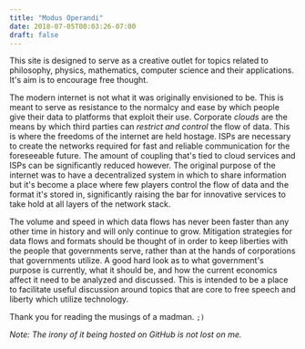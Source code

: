 ```yaml
---
title: "Modus Operandi"
date: 2018-07-05T00:03:26-07:00
draft: false
---
```

This site is designed to serve as a creative outlet for topics related to philosophy, physics, mathematics, computer science and their applications.
It's aim is to encourage free thought.

The modern internet is not what it was originally envisioned to be.
This is meant to serve as resistance to the normalcy and ease by which people give their data to platforms that exploit their use.
Corporate _clouds_ are the means by which third parties can _restrict and control_ the flow of data.
This is where the freedoms of the internet are held hostage.
ISPs are necessary to create the networks required for fast and reliable communication for the foreseeable future.
The amount of coupling that's tied to cloud services and ISPs can be significantly reduced however.
The original purpose of the internet was to have a decentralized system in which to share information but it's become a place where few players control the flow of data and the format it's stored in, significantly raising the bar for innovative services to take hold at all layers of the network stack.

The volume and speed in which data flows has never been faster than any other time in history and will only continue to grow.
Mitigation strategies for data flows and formats should be thought of in order to keep liberties with the people that governments serve, rather than at the hands of corporations that governments utilize.
A good hard look as to what government's purpose is currently, what it should be, and how the current economics affect it need to be analyzed and discussed.
This is intended to be a place to facilitate useful discussion around topics that are core to free speech and liberty which utilize technology.

Thank you for reading the musings of a madman.
`;)`

_Note: The irony of it being hosted on GitHub is not lost on me._
